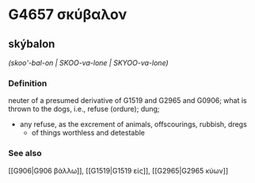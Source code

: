 # G4657 σκύβαλον

## skýbalon

_(skoo'-bal-on | SKOO-va-lone | SKYOO-va-lone)_

### Definition

neuter of a presumed derivative of G1519 and G2965 and G0906; what is thrown to the dogs, i.e., refuse (ordure); dung; 

- any refuse, as the excrement of animals, offscourings, rubbish, dregs
  - of things worthless and detestable

### See also

[[G906|G906 βάλλω]], [[G1519|G1519 εἰς]], [[G2965|G2965 κύων]]
